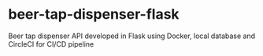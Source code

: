# beer-tap-dispenser-flask
Beer tap dispenser API developed in Flask using Docker, local database and CircleCI for CI/CD pipeline
